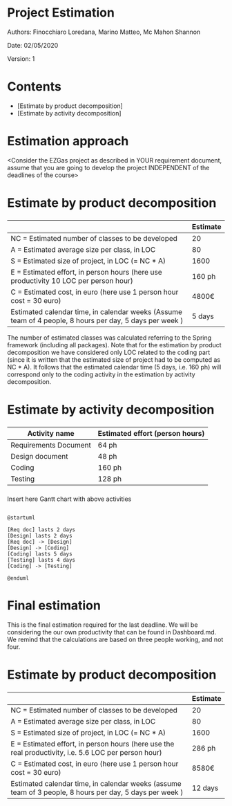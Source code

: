 # Project Estimation  

Authors: Finocchiaro Loredana, Marino Matteo, Mc Mahon Shannon

Date: 02/05/2020

Version: 1

# Contents



- [Estimate by product decomposition]
- [Estimate by activity decomposition]



# Estimation approach

<Consider the EZGas  project as described in YOUR requirement document, assume that you are going to develop the project INDEPENDENT of the deadlines of the course>

# Estimate by product decomposition

### 

|             | Estimate                        |             
| ----------- | ------------------------------- |  
| NC =  Estimated number of classes to be developed | 20 |             
| A = Estimated average size per class, in LOC | 80 | 
| S = Estimated size of project, in LOC (= NC * A) | 1600 |
| E = Estimated effort, in person hours (here use productivity 10 LOC per person hour)  | 160 ph |   
| C = Estimated cost, in euro (here use 1 person hour cost = 30 euro) | 4800€ | 
| Estimated calendar time, in calendar weeks (Assume team of 4 people, 8 hours per day, 5 days per week ) | 5 days |               

The number of estimated classes was calculated referring to the Spring framework (including all packages).
Note that for the estimation by product decomposition we have considered only LOC related to the coding part (since it is written that the estimated size of project had to be computed as NC * A). It follows that the estimated calendar time (5 days, i.e. 160 ph) will correspond only to the coding activity in the estimation by activity decomposition.

# Estimate by activity decomposition

### 

|         Activity name    | Estimated effort (person hours)   |             
| ----------- | ------------------------------- | 
| Requirements Document | 64 ph |
| Design document | 48 ph |
| Coding | 160 ph |
| Testing | 128 ph |


###
Insert here Gantt chart with above activities

```plantuml

@startuml

[Req doc] lasts 2 days
[Design] lasts 2 days
[Req doc] -> [Design]
[Design] -> [Coding]
[Coding] lasts 5 days
[Testing] lasts 4 days
[Coding] -> [Testing]

@enduml

```

# Final estimation

This is the final estimation required for the last deadline. We will be considering the our own productivity that can be found in Dashboard.md.
We remind that the calculations are based on three people working, and not four.

# Estimate by product decomposition

### 

|             | Estimate                        |             
| ----------- | ------------------------------- |  
| NC =  Estimated number of classes to be developed | 20 |             
| A = Estimated average size per class, in LOC | 80 | 
| S = Estimated size of project, in LOC (= NC * A) | 1600 |
| E = Estimated effort, in person hours (here use the real productivity, i.e. 5.6 LOC per person hour)  | 286 ph |   
| C = Estimated cost, in euro (here use 1 person hour cost = 30 euro) | 8580€ | 
| Estimated calendar time, in calendar weeks (assume team of 3 people, 8 hours per day, 5 days per week ) | 12 days |               